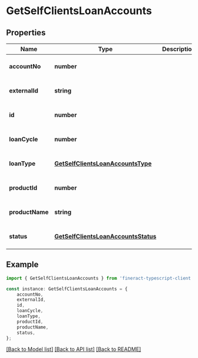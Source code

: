 # GetSelfClientsLoanAccounts


## Properties

Name | Type | Description | Notes
------------ | ------------- | ------------- | -------------
**accountNo** | **number** |  | [optional] [default to undefined]
**externalId** | **string** |  | [optional] [default to undefined]
**id** | **number** |  | [optional] [default to undefined]
**loanCycle** | **number** |  | [optional] [default to undefined]
**loanType** | [**GetSelfClientsLoanAccountsType**](GetSelfClientsLoanAccountsType.md) |  | [optional] [default to undefined]
**productId** | **number** |  | [optional] [default to undefined]
**productName** | **string** |  | [optional] [default to undefined]
**status** | [**GetSelfClientsLoanAccountsStatus**](GetSelfClientsLoanAccountsStatus.md) |  | [optional] [default to undefined]

## Example

```typescript
import { GetSelfClientsLoanAccounts } from 'fineract-typescript-client';

const instance: GetSelfClientsLoanAccounts = {
    accountNo,
    externalId,
    id,
    loanCycle,
    loanType,
    productId,
    productName,
    status,
};
```

[[Back to Model list]](../README.md#documentation-for-models) [[Back to API list]](../README.md#documentation-for-api-endpoints) [[Back to README]](../README.md)
